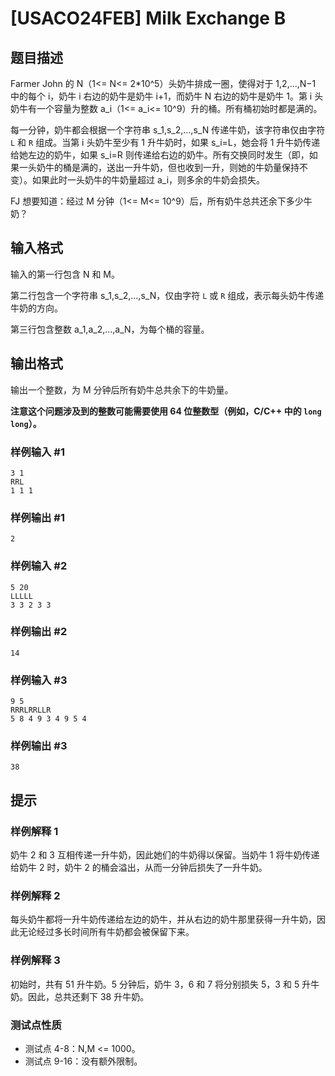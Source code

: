 # [USACO24FEB] Milk Exchange B

## 题目描述

Farmer John 的 N（1<= N<= 2*10^5）头奶牛排成一圈，使得对于 1,2,...,N−1 中的每个 i，奶牛 i 右边的奶牛是奶牛 i+1，而奶牛 N 右边的奶牛是奶牛 1。第 i 头奶牛有一个容量为整数 a_i（1<= a_i<= 10^9）升的桶。所有桶初始时都是满的。

每一分钟，奶牛都会根据一个字符串 s_1,s_2,...,s_N
传递牛奶，该字符串仅由字符 `L` 和 `R` 组成。当第 i 头奶牛至少有 1 升牛奶时，如果 s_i=L，她会将 1 升牛奶传递给她左边的奶牛，如果 s_i=R 则传递给右边的奶牛。所有交换同时发生（即，如果一头奶牛的桶是满的，送出一升牛奶，但也收到一升，则她的牛奶量保持不变）。如果此时一头奶牛的牛奶量超过 a_i，则多余的牛奶会损失。

FJ 想要知道：经过 M 分钟（1<= M<= 10^9）后，所有奶牛总共还余下多少牛奶？

## 输入格式

输入的第一行包含 N 和 M。

第二行包含一个字符串 s_1,s_2,...,s_N，仅由字符 `L` 或 `R` 组成，表示每头奶牛传递牛奶的方向。

第三行包含整数 a_1,a_2,...,a_N，为每个桶的容量。

## 输出格式

输出一个整数，为 M 分钟后所有奶牛总共余下的牛奶量。 

**注意这个问题涉及到的整数可能需要使用 64 位整数型（例如，C/C++ 中的 `long long`）。**

### 样例输入 #1

```
3 1
RRL
1 1 1
```

### 样例输出 #1

```
2
```

### 样例输入 #2

```
5 20
LLLLL
3 3 2 3 3
```

### 样例输出 #2

```
14
```

### 样例输入 #3

```
9 5
RRRLRRLLR
5 8 4 9 3 4 9 5 4
```

### 样例输出 #3

```
38
```

## 提示

### 样例解释 1

奶牛 2 和 3 互相传递一升牛奶，因此她们的牛奶得以保留。当奶牛 1 将牛奶传递给奶牛 2 时，奶牛 2 的桶会溢出，从而一分钟后损失了一升牛奶。 

### 样例解释 2

 每头奶牛都将一升牛奶传递给左边的奶牛，并从右边的奶牛那里获得一升牛奶，因此无论经过多长时间所有牛奶都会被保留下来。 

### 样例解释 3

初始时，共有 51 升牛奶。5 分钟后，奶牛 3，6 和 7 将分别损失 5，3 和 5 升牛奶。因此，总共还剩下 38 升牛奶。

### 测试点性质

- 测试点 4-8：N,M <= 1000。
- 测试点 9-16：没有额外限制。


